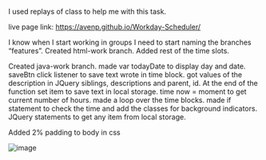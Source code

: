 I used replays of class to help me with this task.

live page link:
https://avenp.github.io/Workday-Scheduler/


I know when I start working in groups I need to start naming the branches “features”.
Created html-work branch.
Added rest of the time slots.


Created java-work branch.
	made var todayDate to display day and date.
	saveBtn click listener to save text wrote in time block.
	got values of the description in JQuery siblings, descriptions and parent, id.
	At the end of the function set item to save text in local storage.
	time now = moment to get current number of hours.
	made a loop over the time blocks.
	made if statement to check the time and add the classes for background indicators.
	JQuery statements to get any item from local storage.


Added 2% padding to body in css 

![image](https://user-images.githubusercontent.com/123212035/228123363-ba966229-f730-42e9-91c7-53f9172a10da.png)


